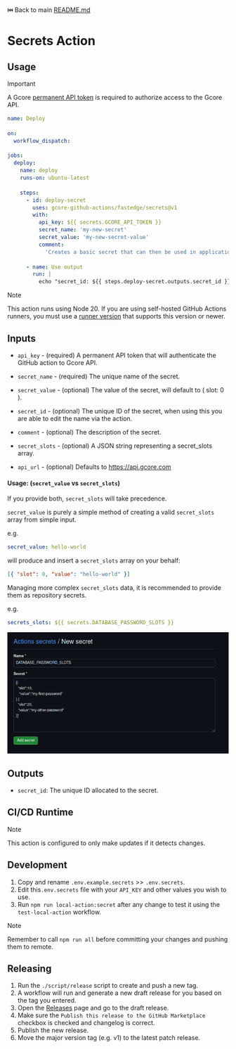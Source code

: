 ⏮️ Back to main [README.md](../README.md)

# Secrets Action

## Usage

> [!IMPORTANT]
>
> A Gcore
> [permanent API token](https://gcore.com/docs/account-settings/create-use-or-delete-a-permanent-api-token)
> is required to authorize access to the Gcore API.

```yaml
name: Deploy

on:
  workflow_dispatch:

jobs:
  deploy:
    name: deploy
    runs-on: ubuntu-latest

    steps:
      - id: deploy-secret
        uses: gcore-github-actions/fastedge/secrets@v1
        with:
          api_key: ${{ secrets.GCORE_API_TOKEN }}
          secret_name: 'my-new-secret'
          secret_value: 'my-new-secret-value'
          comment:
            'Creates a basic secret that can then be used in applications'

      - name: Use output
        run: |
          echo "secret_id: ${{ steps.deploy-secret.outputs.secret_id }}"
```

> [!NOTE]
>
> This action runs using Node 20. If you are using self-hosted GitHub Actions
> runners, you must use a [runner version](https://github.com/actions/runner)
> that supports this version or newer.

## Inputs

- `api_key` - (required) A permanent API token that will authenticate the GitHub
  action to Gcore API.
- `secret_name` - (required) The unique name of the secret.

- `secret_value` - (optional) The value of the secret, will default to ( slot: 0
  ).
- `secret_id` - (optional) The unique ID of the secret, when using this you are
  able to edit the name via the action.
- `comment` - (optional) The description of the secret.
- `secret_slots` - (optional) A JSON string representing a secret_slots array.
- `api_url` - (optional) Defaults to https://api.gcore.com

#### Usage: (`secret_value` vs `secret_slots`)

If you provide both, `secret_slots` will take precedence.

`secret_value` is purely a simple method of creating a valid `secret_slots`
array from simple input.

e.g.

```yaml
secret_value: hello-world
```

will produce and insert a `secret_slots` array on your behalf:

```json
[{ "slot": 0, "value": "hello-world" }]
```

Managing more complex `secret_slots` data, it is recommended to provide them as
repository secrets.

e.g.

```yaml
secrets_slots: ${{ secrets.DATABASE_PASSWORD_SLOTS }}
```

![secret_slots_config](../public/secret_slots.png)

## Outputs

- `secret_id`: The unique ID allocated to the secret.

## CI/CD Runtime

> [!NOTE]
>
> This action is configured to only make updates if it detects changes.

## Development

1. Copy and rename `.env.example.secrets` >> `.env.secrets`.
2. Edit this`.env.secrets` file with your `API_KEY` and other values you wish to
   use.
3. Run `npm run local-action:secret` after any change to test it using the
   `test-local-action` workflow.

> [!NOTE]
>
> Remember to call `npm run all` before committing your changes and pushing them
> to remote.

## Releasing

1. Run the `./script/release` script to create and push a new tag.
1. A workflow will run and generate a new draft release for you based on the tag
   you entered.
1. Open the
   [Releases](https://github.com/gcore-github-actions/deploy-container/releases)
   page and go to the draft release.
1. Make sure the `Publish this release to the GitHub Marketplace` checkbox is
   checked and changelog is correct.
1. Publish the new release.
1. Move the major version tag (e.g. v1) to the latest patch release.

